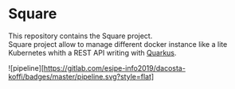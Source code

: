 # Square

This repository contains the Square project.<br>
Square project allow to manage different docker instance like a lite Kubernetes whith a REST API writing with [Quarkus](https://quarkus.io/).

![pipeline][https://gitlab.com/esipe-info2019/dacosta-koffi/badges/master/pipeline.svg?style=flat]
